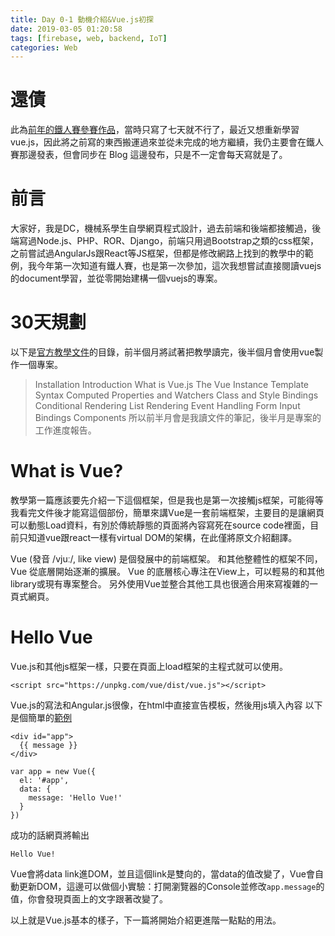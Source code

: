 ```yaml
---
title: Day 0-1 動機介紹&Vue.js初探
date: 2019-03-05 01:20:58
tags: [firebase, web, backend, IoT]
categories: Web
---
```


# 還債
此為[前年的鐵人賽參賽作品](https://ithelp.ithome.com.tw/users/20103396/ironman/1030)，當時只寫了七天就不行了，最近又想重新學習 vue.js，因此將之前寫的東西搬運過來並從未完成的地方繼續，我仍主要會在鐵人賽那邊發表，但會同步在 Blog 這邊發布，只是不一定會每天寫就是了。

# 前言
大家好，我是DC，機械系學生自學網頁程式設計，過去前端和後端都接觸過，後端寫過Node.js、PHP、ROR、Django，前端只用過Bootstrap之類的css框架，之前嘗試過AngularJs跟React等JS框架，但都是修改網路上找到的教學中的範例，我今年第一次知道有鐵人賽，也是第一次參加，這次我想嘗試直接閱讀vuejs的document學習，並從零開始建構一個vuejs的專案。

# 30天規劃
以下是[官方教學文件](https://vuejs.org/v2/guide/index.html)的目錄，前半個月將試著把教學讀完，後半個月會使用vue製作一個專案。
> Installation
> Introduction
> What is Vue.js
> The Vue Instance
> Template Syntax
> Computed Properties and Watchers
> Class and Style Bindings
> Conditional Rendering
> List Rendering
> Event Handling
> Form Input Bindings
> Components
所以前半月會是我讀文件的筆記，後半月是專案的工作進度報告。

# What is Vue?
教學第一篇應該要先介紹一下這個框架，但是我也是第一次接觸js框架，可能得等我看完文件後才能寫這個部份，簡單來講Vue是一套前端框架，主要目的是讓網頁可以動態Load資料，有別於傳統靜態的頁面將內容寫死在source code裡面，目前只知道vue跟react一樣有virtual DOM的架構，在此僅將原文介紹翻譯。

Vue (發音 /vjuː/, like view) 是個發展中的前端框架。 和其他整體性的框架不同，Vue 從底層開始逐漸的擴展。 Vue 的底層核心專注在View上，可以輕易的和其他library或現有專案整合。 另外使用Vue並整合其他工具也很適合用來寫複雜的一頁式網頁。

# Hello Vue
Vue.js和其他js框架一樣，只要在頁面上load框架的主程式就可以使用。

```
<script src="https://unpkg.com/vue/dist/vue.js"></script>
```

Vue.js的寫法和Angular.js很像，在html中直接宣告模板，然後用js填入內容
以下是個簡單的[範例](https://jsfiddle.net/chrisvfritz/50wL7mdz/)

```
<div id="app">
  {{ message }}
</div>
```

```
var app = new Vue({
  el: '#app',
  data: {
    message: 'Hello Vue!'
  }
})
```

成功的話網頁將輸出

```
Hello Vue!
```

Vue會將data link進DOM，並且這個link是雙向的，當data的值改變了，Vue會自動更新DOM，這邊可以做個小實驗：打開瀏覽器的Console並修改`app.message`的值，你會發現頁面上的文字跟著改變了。

以上就是Vue.js基本的樣子，下一篇將開始介紹更進階一點點的用法。
